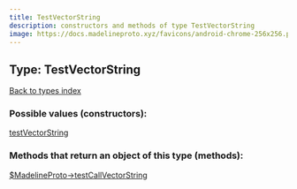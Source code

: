 ```yaml
---
title: TestVectorString
description: constructors and methods of type TestVectorString
image: https://docs.madelineproto.xyz/favicons/android-chrome-256x256.png
---
```

## Type: TestVectorString  
[Back to types index](index.md)



### Possible values (constructors):

[testVectorString](../constructors/testVectorString.md)  



### Methods that return an object of this type (methods):

[$MadelineProto->testCallVectorString](../methods/testCallVectorString.md)  



